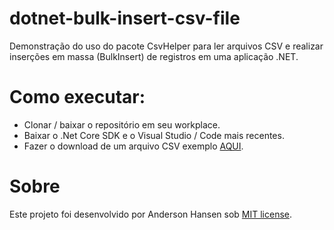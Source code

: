 # dotnet-bulk-insert-csv-file
Demonstração do uso do pacote CsvHelper para ler arquivos CSV e realizar inserções em massa (BulkInsert) de registros em uma aplicação .NET.

# Como executar:
- Clonar / baixar o repositório em seu workplace.
- Baixar o .Net Core SDK e o Visual Studio / Code mais recentes.
- Fazer o download de um arquivo CSV exemplo [AQUI](https://www.datablist.com/learn/csv/download-sample-csv-files#organizations-dataset).

# Sobre
Este projeto foi desenvolvido por Anderson Hansen sob [MIT license](LICENSE). 
